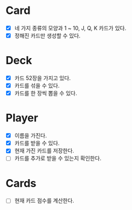 # Card
- [x] 네 가지 종류의 모양과 1 ~ 10, J, Q, K 카드가 있다.
- [x] 정해진 카드만 생성할 수 있다.

# Deck
- [x] 카드 52장을 가지고 있다.
- [x] 카드를 섞을 수 있다.
- [x] 카드를 한 장씩 뽑을 수 있다.

# Player
- [x] 이름을 가진다.
- [x] 카드를 받을 수 있다.
- [x] 현재 가진 카드를 저장한다.
- [ ] 카드를 추가로 받을 수 있는지 확인한다.

# Cards
- [ ] 현재 카드 점수를 계산한다.
